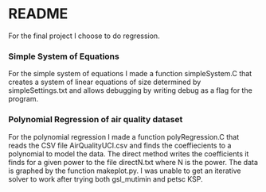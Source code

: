 # README #
For the final project I choose to do regression. 
### Simple System of Equations ###
For the simple system of equations I made a function simpleSystem.C 
that creates a system of linear equations of size determined by 
simpleSettings.txt and allows debugging by writing debug as a flag 
for the program. 
### Polynomial Regression of air quality dataset ###
For the polynomial regression I made a function polyRegression.C 
that reads the CSV file AirQualityUCI.csv and finds the coeffiecients
to a polynomial to model the data. The direct method writes the coefficients
it finds for a given power to the file directN.txt where N is the power. The
data is graphed by the function makeplot.py. I was unable to get an iterative
solver to work after trying both gsl_mutimin and petsc KSP. 